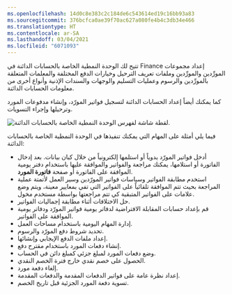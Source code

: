 ```yaml
---
ms.openlocfilehash: 14d0c8e383c2c184de6c543614ed19c16bb93a83
ms.sourcegitcommit: 376bcfca0ae39f70ac627a080fe4b4c3db34e466
ms.translationtype: HT
ms.contentlocale: ar-SA
ms.lasthandoff: 03/04/2021
ms.locfileid: "6071093"
---
```

تتيح لك الوحدة النمطية الخاصة بالحسابات الدائنة في Finance إعداد مجموعات المورِّدين والمورِّدين وملفات تعريف الترحيل وخيارات الدفع المختلفة والمعلمات المتعلقة بالمورِّدين والرسوم وعمليات التسليم والوجهات والسندات الإذنية وأنواع أخرى من معلومات الحسابات الدائنة.

كما يمكنك أيضاً إعداد الحسابات الدائنة لتسجيل فواتير المورّد، وإنشاء مدفوعات المورد وترحيلها وإجراء التسويات.

![لقطة شاشة لفهرس الوحدة النمطية الخاصة بالحسابات الدائنة.](../media/accounts-payable.png)



فيما يلي أمثلة على المهام التي يمكنك تنفيذها في الوحدة النمطية الخاصة بالحسابات الدائنة:

-   أدخل فواتير المورّد يدوياً أو استلمها إلكترونياً من خلال كيان بيانات. بعد إدخال الفاتورة أو استلامها، يمكنك مراجعة والفواتير والموافقة عليها باستخدام دفتر يومية الموافقة على الفاتورة أو صفحة **فاتورة المورد**.
-   استخدم مطابقة الفواتير وسياسات فواتير المورّدين وسير العمل لأتمتة عملية المراجعة بحيث تتم الموافقة تلقائياً على الفواتير التي تفي بمعايير معينة، ويتم وضع علامات على الفواتير المتبقية كي تتم مراجعتها بواسطة مستخدم مخول.
-   حل الاختلافات أثناء مطابقة إجماليات الفواتير.
-   قم بإعداد حسابات المقابلة الافتراضية لدفاتر يومية فواتير المورّد ودفاتر يومية الموافقة على الفواتير.
-   إدارة المهام اليومية باستخدام مساحات العمل.
-   تحديد شروط دفع المورّد‬ والرسوم.
-   إعداد ملفات الدفع الإيجابي وإنشائها.
-   إنشاء دفعات المورد باستخدام مقترح دفع.
-   وضع دفعات المورد لمبلغ جزئي كمبلغ دائن في الحساب.
-   الحصول على خصم نقدي خارج فترة الخصم النقدي.
-   إلغاء دفعة مورد​.
-   إعداد نظرة عامة على فواتير الدفعات المقدمة والدفعات المقدمة.
-   تسوية دفعة المورد الجزئية قبل تاريخ الخصم.
